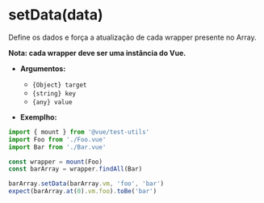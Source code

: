# setData(data)

Define os dados e força a atualização de cada wrapper presente no Array.

**Nota: cada wrapper deve ser uma instância do Vue.**

- **Argumentos:**
  - `{Object} target`
  - `{string} key`
  - `{any} value`

- **Exemplho:**

```js
import { mount } from '@vue/test-utils'
import Foo from './Foo.vue'
import Bar from './Bar.vue'

const wrapper = mount(Foo)
const barArray = wrapper.findAll(Bar)

barArray.setData(barArray.vm, 'foo', 'bar')
expect(barArray.at(0).vm.foo).toBe('bar')
```
